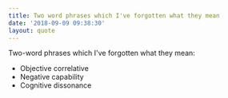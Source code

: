 ```yaml
---
title: Two word phrases which I've forgotten what they mean
date: '2018-09-09 09:38:30'
layout: quote
---
```

Two-word phrases which I've forgotten what they mean: 

* Objective correlative
* Negative capability 
* Cognitive dissonance
